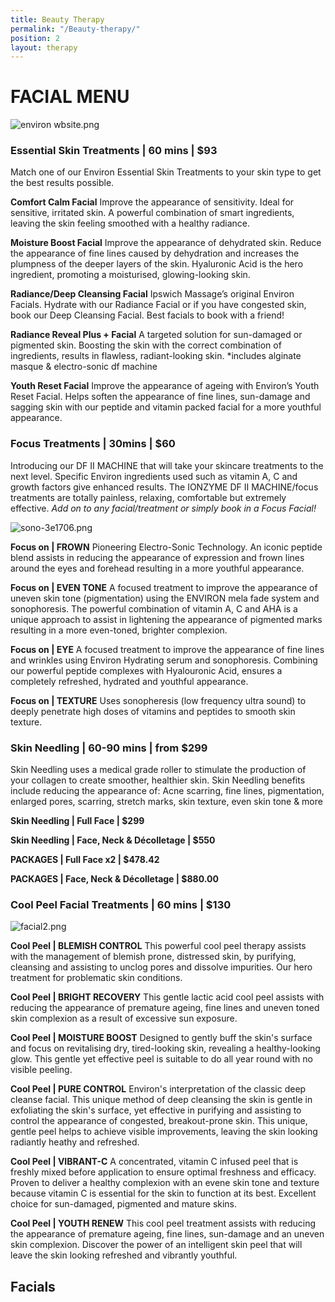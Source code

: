 ```yaml
---
title: Beauty Therapy
permalink: "/Beauty-therapy/"
position: 2
layout: therapy
---
```


# FACIAL MENU

![environ wbsite.png](/uploads/environ%20wbsite.png)

### Essential Skin Treatments | 60 mins | \$93

Match one of our Environ Essential Skin Treatments to your skin type to get the best results possible.

**Comfort Calm Facial**
Improve the appearance of sensitivity. Ideal for sensitive, irritated skin. A powerful combination of smart ingredients, leaving the skin feeling smoothed with a healthy radiance.

**Moisture Boost Facial**
Improve the appearance of dehydrated skin. Reduce the appearance of fine lines caused by dehydration and increases the plumpness of the deeper layers of the skin. Hyaluronic Acid is the hero ingredient, promoting a moisturised, glowing-looking skin.

**Radiance/Deep Cleansing Facial**
Ipswich Massage’s original Environ Facials. Hydrate with our Radiance Facial or if you have congested skin, book our Deep Cleansing Facial. Best facials to book with a friend!

**Radiance Reveal Plus + Facial**
A targeted solution for sun-damaged or pigmented skin. Boosting the skin with the correct combination of ingredients, results in flawless, radiant-looking skin.
\*includes alginate masque & electro-sonic df machine

**Youth Reset Facial**
Improve the appearance of ageing with Environ’s Youth Reset Facial. Helps soften the appearance of fine lines, sun-damage and sagging skin with our peptide and vitamin packed facial for a more youthful appearance.

### Focus Treatments | 30mins | \$60

Introducing our DF II MACHINE that will take your skincare treatments to the next level. Specific Environ ingredients used such as vitamin A, C and growth factors give enhanced results. The IONZYME DF II MACHINE/focus treatments are totally painless, relaxing, comfortable but extremely effective.
_Add on to any facial/treatment or simply book in a Focus Facial!_

![sono-3e1706.png](/uploads/sono-3e1706.png)

**Focus on | FROWN**
Pioneering Electro-Sonic Technology. An iconic peptide blend assists in reducing the appearance of expression and frown lines around the eyes and forehead resulting in a more youthful appearance.

**Focus on | EVEN TONE**
A focused treatment to improve the appearance of uneven skin tone (pigmentation) using the ENVIRON mela fade system and sonophoresis. The powerful combination of vitamin A, C and AHA is a unique approach to assist in lightening the appearance of pigmented marks resulting in a more even-toned, brighter complexion.

**Focus on | EYE**
A focused treatment to improve the appearance of fine lines and wrinkles using Environ Hydrating serum and sonophoresis. Combining our powerful peptide complexes with Hyalouronic Acid, ensures a completely refreshed, hydrated and youthful appearance.

**Focus on | TEXTURE**
Uses sonopheresis (low frequency ultra sound) to deeply penetrate high doses of vitamins and peptides to smooth skin texture.

### Skin Needling | 60-90 mins | from $299

Skin Needling uses a medical grade roller to stimulate the production of your collagen to create smoother, healthier skin. Skin Needling benefits include reducing the appearance of:
Acne scarring, fine lines, pigmentation, enlarged pores, scarring, stretch marks, skin texture, even skin tone & more

**Skin Needling | Full Face | $299**


**Skin Needling | Face, Neck & Décolletage | $550**


**PACKAGES | Full Face x2 | $478.42**


**PACKAGES | Face, Neck & Décolletage | $880.00**



### Cool Peel Facial Treatments | 60 mins | \$130

![facial2.png](/uploads/facial2.png)

**Cool Peel | BLEMISH CONTROL**
This powerful cool peel therapy assists with the management of blemish prone, distressed skin, by purifying, cleansing and assisting to unclog pores and dissolve impurities. Our hero treatment for problematic skin conditions.

**Cool Peel | BRIGHT RECOVERY**
This gentle lactic acid cool peel assists with reducing the appearance of premature ageing, fine lines and uneven toned skin complexion as a result of excessive sun exposure.

**Cool Peel | MOISTURE BOOST**
Designed to gently buff the skin's surface and focus on revitalising dry, tired-looking skin, revealing a healthy-looking glow. This gentle yet effective peel is suitable to do all year round with no visible peeling.

**Cool Peel | PURE CONTROL**
Environ's interpretation of the classic deep cleanse facial. This unique method of deep cleansing the skin is gentle in exfoliating the skin's surface, yet effective in purifying and assisting to control the appearance of congested, breakout-prone skin. This unique, gentle peel helps to achieve visible improvements, leaving the skin looking radiantly heathy and refreshed.

**Cool Peel | VIBRANT-C**
A concentrated, vitamin C infused peel that is freshly mixed before application to ensure optimal freshness and efficacy. Proven to deliver a healthy complexion with an evene skin tone and texture because vitamin C is essential for the skin to function at its best. Excellent choice for sun-damaged, pigmented and mature skins.

**Cool Peel | YOUTH RENEW**
This cool peel treatment assists with reducing the appearance of premature ageing, fine lines, sun-damage and an uneven skin complexion. Discover the power of an intelligent skin peel that will leave the skin looking refreshed and vibrantly youthful.

<div class='container bg-light my-4 p-4'>
<h2 class='ims-section-title'>Facials</h2>
<healcode-widget data-type="appointments" data-widget-partner="object" data-widget-id="1f3643448a4" data-widget-version="0"></healcode-widget>
</div>